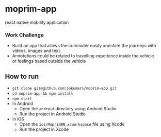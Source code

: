 # moprim-app
react native mobility application

### Work Challenge
- Build an app that allows the commuter easily annotate the journeys with
videos, images and text
- Annotations could be related to travelling experience inside the vehicle or
feelings based outside the vehicle

## How to run
- ```git clone git@github.com:pokumars/moprim-app.git```
- ```cd moprim-app && npm install``` 
- ```npm start```
- In Android
  - Open the `android` directory using Android Studio
  - Run the project in Android Studio
- In iOS
  - Open the `ios/MoprimRN.xcworkspace` file using Xcode
  - Run the project in Xcode
